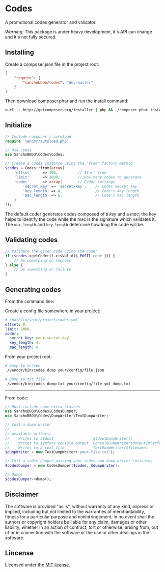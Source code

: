 Codes
=====

A promotional codes generator and validator.

*Warning:* This package is under heavy development, it's API can change and
it's not fully secured.

Installing
----------

Create a composer.json file in the project root:

```json
{
    "require": {
        "sanchobbdo/codes": "dev-master"
    }
}
```

Then download composer.phar and run the install command:

```bash
curl -s http://getcomposer.org/installer | php && ./composer.phar install
```

Initialize
----------

```php
// Include composer's autoload
require 'vendor/autoload.php';

// Use codes
use SanchoBBDO\Codes\Codes;

// Create a Codes instance using the 'from' factory method
$codes = Codes::from(array(
    'offset'     => 100,         // Start from
    'limit'      => 1000,        // How many codes to generate
    'coder'      => array(       // Coder settings
        'secret_key' => 'secret-key',    // Coder secret key
        'key_length' => 4,               // Code's key length
        'mac_length' => 6,               // Code's mac length
    )
));
```

The default coder generates codes composed of a _key_ and a _mac_; the key
helps to identify the code while the mac is the signature which
validates it. The ```mac_length``` and ```key_length``` determine how long the
code will be.

Validating codes
----------------

```php
// Validate the given code using the coder
if ($codes->getCoder()->isValid($_POST['code'])) {
    // Do something on success
} else {
    // Do something on failure
}
```

Generating codes
----------------

From the command line:

Create a config file somewhere in your project:

```yaml
# /path/to/your/project/codes.yml
offset: 0,
limit: 1000,
coder:
  secret_key: your-secret-key,
  key_length: 4,
  mac_length: 6
```

From your project root:

```bash
# Dump to screen
./vendor/bin/codes dump your/config/file.json

# Dump to txt file
./vendor/bin/codes dump:txt your/config/file.yml dump.txt
```

---

From code:

```php
// Must include some extra classes
use SanchoBBDO\Codes\CodesDumper;
use SanchoBBDO\Codes\DumpWriter\TextDumpWriter;
```

```php
// Init a dump writer
//
// Available writers:
//    Writes to stdout                  StdoutDumpWriter()
//    Writes to symfony console output  ConsoleDumpWriter(OutputInterface $oi)
//    Writes to a text file             TextDumpWriter($filename)
$dumpWriter = new TextDumpWriter('your-file.txt');

// Init a codes dumper passing your codes and dump writer instances
$codesDumper = new CodesDumper($codes, $dumpWriter);

// Dump!
$codesDumper->dump();
```

Disclaimer
----------

The software is provided "as is", without warranty of any kind, express or
implied, including but not limited to the warranties of merchantability,
fitness for a particular purpose and noninfringement. In no event shall the
authors or copyright holders be liable for any claim, damages or other
liability, whether in an action of contract, tort or otherwise, arising from,
out of or in connection with the software or the use or other dealings in the
software.

Lincense
--------

Licensed under the [MIT license](http://opensource.org/licenses/MIT).
